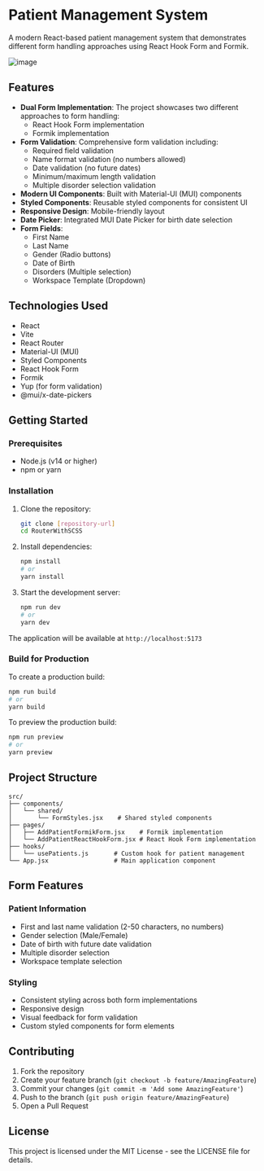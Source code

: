 # Patient Management System

A modern React-based patient management system that demonstrates different form handling approaches using React Hook Form and Formik.

![image](https://github.com/user-attachments/assets/aac2623a-b1fe-4775-80d5-952ebeff7307)


## Features

- **Dual Form Implementation**: The project showcases two different approaches to form handling:
  - React Hook Form implementation
  - Formik implementation
- **Form Validation**: Comprehensive form validation including:
  - Required field validation
  - Name format validation (no numbers allowed)
  - Date validation (no future dates)
  - Minimum/maximum length validation
  - Multiple disorder selection validation
- **Modern UI Components**: Built with Material-UI (MUI) components
- **Styled Components**: Reusable styled components for consistent UI
- **Responsive Design**: Mobile-friendly layout
- **Date Picker**: Integrated MUI Date Picker for birth date selection
- **Form Fields**:
  - First Name
  - Last Name
  - Gender (Radio buttons)
  - Date of Birth
  - Disorders (Multiple selection)
  - Workspace Template (Dropdown)

## Technologies Used

- React
- Vite
- React Router
- Material-UI (MUI)
- Styled Components
- React Hook Form
- Formik
- Yup (for form validation)
- @mui/x-date-pickers

## Getting Started

### Prerequisites

- Node.js (v14 or higher)
- npm or yarn

### Installation

1. Clone the repository:
   ```bash
   git clone [repository-url]
   cd RouterWithSCSS
   ```
2. Install dependencies:
   ```bash
   npm install
   # or
   yarn install
   ```
3. Start the development server:
   ```bash
   npm run dev
   # or
   yarn dev
   ```

The application will be available at `http://localhost:5173`

### Build for Production

To create a production build:

```bash
npm run build
# or
yarn build
```

To preview the production build:

```bash
npm run preview
# or
yarn preview
```

## Project Structure

```
src/
├── components/
│   └── shared/
│       └── FormStyles.jsx    # Shared styled components
├── pages/
│   ├── AddPatientFormikForm.jsx    # Formik implementation
│   └── AddPatientReactHookForm.jsx # React Hook Form implementation
├── hooks/
│   └── usePatients.js       # Custom hook for patient management
└── App.jsx                  # Main application component
```

## Form Features

### Patient Information

- First and last name validation (2-50 characters, no numbers)
- Gender selection (Male/Female)
- Date of birth with future date validation
- Multiple disorder selection
- Workspace template selection

### Styling

- Consistent styling across both form implementations
- Responsive design
- Visual feedback for form validation
- Custom styled components for form elements

## Contributing

1. Fork the repository
2. Create your feature branch (`git checkout -b feature/AmazingFeature`)
3. Commit your changes (`git commit -m 'Add some AmazingFeature'`)
4. Push to the branch (`git push origin feature/AmazingFeature`)
5. Open a Pull Request

## License

This project is licensed under the MIT License - see the LICENSE file for details.
